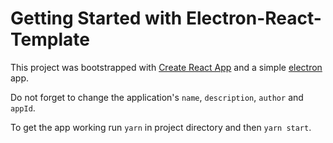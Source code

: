 # Getting Started with Electron-React-Template

This project was bootstrapped with [Create React App](https://github.com/facebook/create-react-app) and a simple [electron](https://www.electronjs.org/docs/tutorial/quick-start) app.

Do not forget to change the application's `name`, `description`, `author` and `appId`.

To get the app working run `yarn` in project directory and then `yarn start`.
